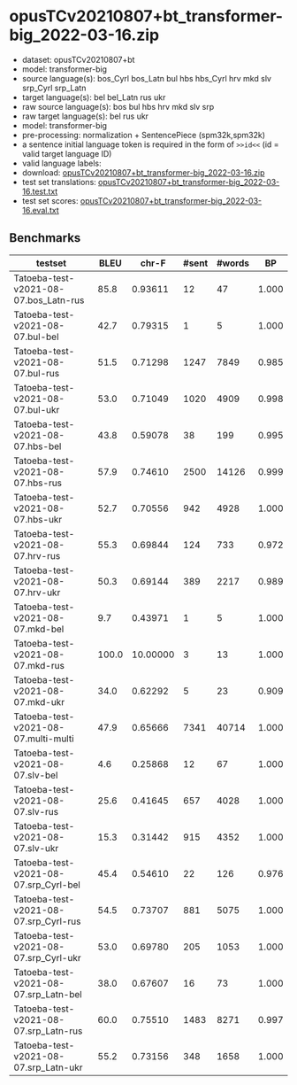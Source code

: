 # opusTCv20210807+bt_transformer-big_2022-03-16.zip

* dataset: opusTCv20210807+bt
* model: transformer-big
* source language(s): bos_Cyrl bos_Latn bul hbs hbs_Cyrl hrv mkd slv srp_Cyrl srp_Latn
* target language(s): bel bel_Latn rus ukr
* raw source language(s): bos bul hbs hrv mkd slv srp
* raw target language(s): bel rus ukr
* model: transformer-big
* pre-processing: normalization + SentencePiece (spm32k,spm32k)
* a sentence initial language token is required in the form of `>>id<<` (id = valid target language ID)
* valid language labels: 
* download: [opusTCv20210807+bt_transformer-big_2022-03-16.zip](https://object.pouta.csc.fi/Tatoeba-MT-models/zls-zle/opusTCv20210807+bt_transformer-big_2022-03-16.zip)
* test set translations: [opusTCv20210807+bt_transformer-big_2022-03-16.test.txt](https://object.pouta.csc.fi/Tatoeba-MT-models/zls-zle/opusTCv20210807+bt_transformer-big_2022-03-16.test.txt)
* test set scores: [opusTCv20210807+bt_transformer-big_2022-03-16.eval.txt](https://object.pouta.csc.fi/Tatoeba-MT-models/zls-zle/opusTCv20210807+bt_transformer-big_2022-03-16.eval.txt)

## Benchmarks

| testset | BLEU  | chr-F | #sent | #words | BP |
|---------|-------|-------|-------|--------|----|
| Tatoeba-test-v2021-08-07.bos_Latn-rus 	| 85.8 	| 0.93611 	| 12 	| 47 	| 1.000 |
| Tatoeba-test-v2021-08-07.bul-bel 	| 42.7 	| 0.79315 	| 1 	| 5 	| 1.000 |
| Tatoeba-test-v2021-08-07.bul-rus 	| 51.5 	| 0.71298 	| 1247 	| 7849 	| 0.985 |
| Tatoeba-test-v2021-08-07.bul-ukr 	| 53.0 	| 0.71049 	| 1020 	| 4909 	| 0.998 |
| Tatoeba-test-v2021-08-07.hbs-bel 	| 43.8 	| 0.59078 	| 38 	| 199 	| 0.995 |
| Tatoeba-test-v2021-08-07.hbs-rus 	| 57.9 	| 0.74610 	| 2500 	| 14126 	| 0.999 |
| Tatoeba-test-v2021-08-07.hbs-ukr 	| 52.7 	| 0.70556 	| 942 	| 4928 	| 1.000 |
| Tatoeba-test-v2021-08-07.hrv-rus 	| 55.3 	| 0.69844 	| 124 	| 733 	| 0.972 |
| Tatoeba-test-v2021-08-07.hrv-ukr 	| 50.3 	| 0.69144 	| 389 	| 2217 	| 0.989 |
| Tatoeba-test-v2021-08-07.mkd-bel 	| 9.7 	| 0.43971 	| 1 	| 5 	| 1.000 |
| Tatoeba-test-v2021-08-07.mkd-rus 	| 100.0 	| 10.00000 	| 3 	| 13 	| 1.000 |
| Tatoeba-test-v2021-08-07.mkd-ukr 	| 34.0 	| 0.62292 	| 5 	| 23 	| 0.909 |
| Tatoeba-test-v2021-08-07.multi-multi 	| 47.9 	| 0.65666 	| 7341 	| 40714 	| 1.000 |
| Tatoeba-test-v2021-08-07.slv-bel 	| 4.6 	| 0.25868 	| 12 	| 67 	| 1.000 |
| Tatoeba-test-v2021-08-07.slv-rus 	| 25.6 	| 0.41645 	| 657 	| 4028 	| 1.000 |
| Tatoeba-test-v2021-08-07.slv-ukr 	| 15.3 	| 0.31442 	| 915 	| 4352 	| 1.000 |
| Tatoeba-test-v2021-08-07.srp_Cyrl-bel 	| 45.4 	| 0.54610 	| 22 	| 126 	| 0.976 |
| Tatoeba-test-v2021-08-07.srp_Cyrl-rus 	| 54.5 	| 0.73707 	| 881 	| 5075 	| 1.000 |
| Tatoeba-test-v2021-08-07.srp_Cyrl-ukr 	| 53.0 	| 0.69780 	| 205 	| 1053 	| 1.000 |
| Tatoeba-test-v2021-08-07.srp_Latn-bel 	| 38.0 	| 0.67607 	| 16 	| 73 	| 1.000 |
| Tatoeba-test-v2021-08-07.srp_Latn-rus 	| 60.0 	| 0.75510 	| 1483 	| 8271 	| 0.997 |
| Tatoeba-test-v2021-08-07.srp_Latn-ukr 	| 55.2 	| 0.73156 	| 348 	| 1658 	| 1.000 |

